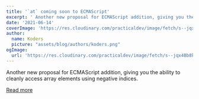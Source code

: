 ```yaml
---
title: '`at` coming soon to ECMAScript'
excerpt: ' Another new proposal for ECMAScript addition, giving you the ability to cleanly access array elements using negative indices.'
date: '2021-06-14'
coverImage: 'https://res.cloudinary.com/practicaldev/image/fetch/s--jqx4Bb8k--/c_imagga_scale,f_auto,fl_progressive,h_420,q_auto,w_1000/https://dev-to-uploads.s3.amazonaws.com/uploads/articles/q8p71l33qbde5fnuu40o.png'
author:
  name: Koders
  picture: "assets/blog/authors/koders.png"
ogImage:
  url: 'https://res.cloudinary.com/practicaldev/image/fetch/s--jqx4Bb8k--/c_imagga_scale,f_auto,fl_progressive,h_420,q_auto,w_1000/https://dev-to-uploads.s3.amazonaws.com/uploads/articles/q8p71l33qbde5fnuu40o.png'
---
```


 Another new proposal for ECMAScript addition, giving you the ability to cleanly access array elements using negative indices.

[Read more](https://dev.to/laurieontech/at-coming-soon-to-ecmascript-1k91)
